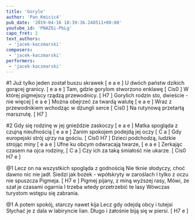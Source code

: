 ```yaml
---
title: 'Goryle'
author: 'Pan_Kmicic4'
pub_date: '2019-04-16 18:39:36.248511+00:00'
youtube_id: 'PNAZ6i-PbLg'
capo_fret: 2
text_authors:
 - 'jacek-kaczmarski'
composers:
 - 'jacek-kaczmarski'
performers:
 - 'jacek-kaczmarski'
---
```


#1
Już tylko jeden został buszu skrawek [ e a e ]
U dwóch państw dzikich gorącej granicy. [ e a e ]
Tam, gdzie gorylom stworzono enklawę [ Cis0 ]
W której pigmejscy rządzą przewodnicy. [ H7 ]
Gorylich rodzin sto, dwieście - nie więcej [ e a e ]
Można obejrzeć za twardą walutę [ e a e ]
Wraz z przewodnikiem wchodząc w dżungli serce [ Cis0 ]
Na rutynową przetartą marszrutę. [ H7 ]

#2
Gdy się rodzinę w jej gnieździe zaskoczy [ e a e ]
Matka spogląda z czujną nieufnością [ e a e ]
Zanim spokojem podejdą jej oczy [ C a ]
Gdy europejski strój ujrzy na gościu. [ Cis0 H7  ]
Dzieci podchodzą, ludzkie strojąc miny [ e a e ]
Ufne ku obcym odwracają twarze, [ e a e ]
Zerkając czasem na ojca rodziny, [ C a ] 
Czy ich za taką śmiałość nie ukarze.  [ Cis0 H7 e ]

@1
Lecz on na wszystkich spogląda z godnością
Nie tknie słodyczy, choć dawno nic nie jadł.
Siedzi jak bożek - wpółskryty w zaroślach
I tylko z oczu nie spuszcza Pigmeja. [ H7 e ]
Pigmej pijany, z miną wyższej rasy,
Mówi, że szał je czasami ogarnia
I trzeba wtedy przetrzebić te lasy
Wówczas turystom wstępu się zabrania.

@1
A potem spokój, starczy nawet kija
Lecz gdy odejdą obcy i tutejsi
Słychać je z dala w labiryncie lian.
Długo i żałośnie biją się w piersi. [ H7 e ]